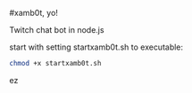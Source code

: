 #xamb0t, yo!

Twitch chat bot in node.js

start with setting startxamb0t.sh to executable:

```bash
chmod +x startxamb0t.sh
```

ez
